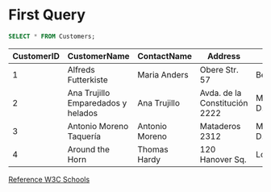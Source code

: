 # First Query

```sql
SELECT * FROM Customers;
```

|CustomerID|CustomerName|ContactName|Address|City|PostalCode|Country|
|--|--|--|--|--|--|--|
|1|Alfreds Futterkiste|Maria Anders|Obere Str. 57|Berlin|12209|Germany|
|2|Ana Trujillo Emparedados y helados|Ana Trujillo|Avda. de la Constitución 2222|México D.F.|05021|Mexico|
|3|Antonio Moreno Taquería|Antonio Moreno|Mataderos 2312|México D.F.|05023|Mexico|
|4|Around the Horn|Thomas Hardy|120 Hanover Sq.|London|WA1 1DP|UK|

[Reference W3C Schools](https://www.w3schools.com/sql/trysql.asp?filename=trysql_select_all)